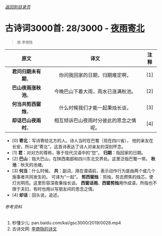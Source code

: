 ###### [返回到目录页](../../gsc3000/index/0001-0100.md)

# 古诗词3000首: 28/3000 - [夜雨寄北](https://so.gushiwen.org/shiwenv_e46c43d13b97.aspx)
> `唐`.`李商隐`

|原文 |译文 |注释 |
|:---:|:---:|:---:|
|**君问归期未有期**，|你问我回家的日期，归期难定啊，|[1]|
|**巴山夜雨涨秋池**。|今晚巴山下着大雨，雨水已涨满秋池。|[2]|
|**何当共剪西窗烛**，|什么时候我们才能一起秉烛长谈，|[3]|
|**却话巴山夜雨时**。|相互倾诉巴山夜雨时分彼此的思念之情呢。|[4]|

* [0] **寄北**：写诗寄给北方的人。诗人当时在巴蜀（现在四川省），
     他的亲友在长安，所以说“寄北”。这首诗表达了诗人对亲友的深刻怀念。
* [1] **君**：对对方的尊称，等于现代汉语中的“您”。
      **归期**：指回家的日期。
* [2] **巴山**：指大巴山，在陕西南部和四川东北交界处。这里泛指巴蜀一带。
      **秋池**：秋天的池塘。
* [3] **何当**：什么时候。
      **共**：副词，用在谓语前，表示动作行为是由两个或几个施事者共同发生的。
      可译为“一起”。
      **剪西窗烛**：剪烛，剪去燃焦的烛芯，使灯光明亮。这里形容深夜秉烛长谈。
      **西窗话雨**、**西窗剪烛**用作成语，所指也不限于夫妇，有时也用以写朋友间的思念之情。
* [4] **却话**：回头说，追述。

###### 参考资料
1. 秒懂少儿: pan.baidu.com/kai/gsc3000/2019/0028.mp4
1. 古诗文网: [李商隐的诗文](https://so.gushiwen.org/authorv_bc94c92721b8.aspx)
